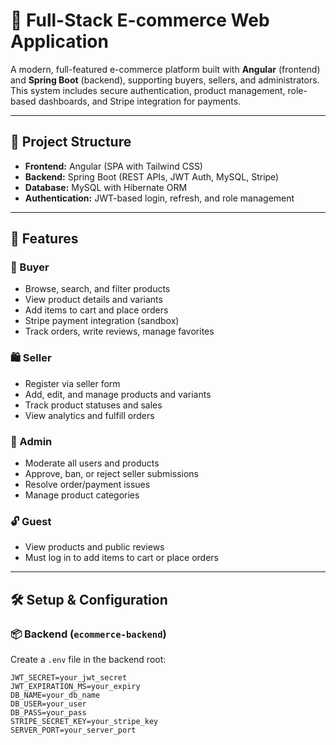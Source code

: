 # 🛒 Full-Stack E-commerce Web Application

A modern, full-featured e-commerce platform built with **Angular** (frontend) and **Spring Boot** (backend), supporting buyers, sellers, and administrators. This system includes secure authentication, product management, role-based dashboards, and Stripe integration for payments.

---

## 📁 Project Structure

- **Frontend:** Angular (SPA with Tailwind CSS)
- **Backend:** Spring Boot (REST APIs, JWT Auth, MySQL, Stripe)
- **Database:** MySQL with Hibernate ORM
- **Authentication:** JWT-based login, refresh, and role management

---

## 🚀 Features

### 👤 Buyer
- Browse, search, and filter products
- View product details and variants
- Add items to cart and place orders
- Stripe payment integration (sandbox)
- Track orders, write reviews, manage favorites

### 🛍️ Seller
- Register via seller form
- Add, edit, and manage products and variants
- Track product statuses and sales
- View analytics and fulfill orders

### 🔧 Admin
- Moderate all users and products
- Approve, ban, or reject seller submissions
- Resolve order/payment issues
- Manage product categories

### 🔓 Guest
- View products and public reviews
- Must log in to add items to cart or place orders

---

## 🛠️ Setup & Configuration

### 📦 Backend (`ecommerce-backend`)
Create a `.env` file in the backend root:

```env
JWT_SECRET=your_jwt_secret
JWT_EXPIRATION_MS=your_expiry
DB_NAME=your_db_name
DB_USER=your_user
DB_PASS=your_pass
STRIPE_SECRET_KEY=your_stripe_key
SERVER_PORT=your_server_port
